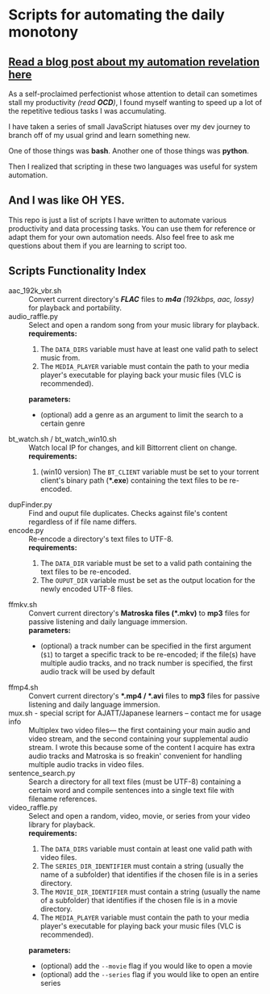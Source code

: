 # Scripts for automating the daily monotony

## [Read a blog post about my automation revelation here](https://theguyjin.com/scripting-to-automate-tasks/)

As a self-proclaimed perfectionist whose attention to detail can sometimes stall my productivity _(read **OCD**)_, I found myself wanting to speed up a lot of the repetitive tedious tasks I was accumulating.

I have taken a series of small JavaScript hiatuses over my dev journey to branch off of my usual grind and learn something new. 

One of those things was **bash**.
Another one of those things was **python**.

Then I realized that scripting in these two languages was useful for system automation.

## And I was like OH YES.

This repo is just a list of scripts I have written to automate various productivity and data processing tasks. You can use them for reference or adapt them for your own automation needs. Also feel free to ask me questions about them if you are learning to script too. 

## Scripts Functionality Index

<dl>

  <dt>aac_192k_vbr.sh</dt>
  <dd>Convert current directory's <i><b>FLAC</b></i> files to <i><b>m4a</b> (192kbps, aac, lossy)</i> for playback and portability.  
  </dd>

  <dt>audio_raffle.py</dt>
  <dd>Select and open a random song from your music library for playback.<br>
    <b>requirements:</b><ol>
      <li>The <code>DATA_DIRS</code> variable must have at least one valid path to select music from. 
      <li>The <code>MEDIA_PLAYER</code> variable must contain the path to your media player's executable for playing back your music files (VLC is recommended).</li>
    </ol>
    <b>parameters:</b><ul>
      <li>(optional) add a genre as an argument to limit the search to a certain genre</li>
    </ul>
  </dd>


  <dt>bt_watch.sh / bt_watch_win10.sh</dt>
  <dd>Watch local IP for changes, and kill Bittorrent client on change.<br>
    <b>requirements:</b><ol>
        <li>(win10 version) The <code>BT_CLIENT</code> variable must be set to your torrent client's binary path (<b>*.exe</b>) containing the text files to be re-encoded.</li>
      </ol>
  </dd> 

  <dt>dupFinder.py</dt>
  <dd>Find and ouput file duplicates. Checks against file's content regardless of if file name differs.</dd>

  <dt>encode.py</dt>
  <dd>Re-encode a directory's text files to UTF-8.<br>
    <b>requirements:</b><ol>
      <li>The <code>DATA_DIR</code> variable must be set to a valid path containing the text files to be re-encoded. 
      <li>The <code>OUPUT_DIR</code> variable must be set as the output location for the newly encoded UTF-8 files.</li>
    </ol>
  </dd>
    

  <dt>ffmkv.sh</dt>
  <dd>Convert current directory's <b>Matroska files (*.mkv)</b> to <b>mp3</b> files for passive listening and daily language immersion.<br>
  <b>parameters:</b><ul>
      <li>(optional) a track number can be specified in the first argument (<code>$1</code>) to target a specific track to be re-encoded; if the file(s) have multiple audio tracks, and no track number is specified, the first audio track will be used by default</li>  
  </ul>
  
  </dd>

  <dt>ffmp4.sh</dt>
  <dd>Convert current directory's <b>*.mp4 / *.avi</b> files to <b>mp3</b> files for passive listening and daily language immersion.</dd>

  <dt>mux.sh - special script for AJATT/Japanese learners – contact me for usage info</dt>
  <dd>Multiplex two video files— the first containing your main audio and video stream, and the second containing your supplemental audio stream. I wrote this because some of the content I acquire has extra audio tracks and Matroska is so freakin' convenient for handling multiple audio tracks in video files.</dd>


  <dt>sentence_search.py</dt>
  <dd>Search a directory for all text files (must be UTF-8) containing a certain word and compile sentences into a single text file with filename references.</dd>

  <dt>video_raffle.py</dt>
  <dd>Select and open a random, video, movie, or series from your video library for playback.<br>
    <b>requirements:</b><ol>
      <li>The <code>DATA_DIRS</code> variable must contain at least one valid path with video files.</li>
      <li>The <code>SERIES_DIR_IDENTIFIER</code> must contain a string (usually the name of a subfolder) that identifies if the chosen file is in a series directory.</li>
      <li>The <code>MOVIE_DIR_IDENTIFIER</code> must contain a string (usually the name of a subfolder) that identifies if the chosen file is in a movie directory.</li>
      <li>The <code>MEDIA_PLAYER</code> variable must contain the path to your media player's executable for playing back your music files (VLC is recommended).</li>
    </ol>
    <b>parameters:</b><ul>
      <li>(optional) add the <code>--movie</code> flag if you would like to open a movie</li>
      <li>(optional) add the <code>--series</code> flag if you would like to open an entire series</li>
    </ul>
  </dd>
</dl>

